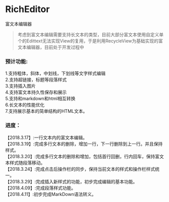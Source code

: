 # RichEditor
富文本编辑器

>考虑到富文本编辑需要支持长文本的类型，目前大部分富文本使用自定义单个的Edittext无法实现View的复用，于是利用RecycleView为基础实现的富文本编辑器，目前处于开发过程中
### 预计功能:
1.支持粗体，斜体，中划线，下划线等文字样式编辑  
2.支持超链接，标题等段落样式  
3.支持插入图片    
4.支持富文本持久性保存和展示    
5.支持和markdown和html相互转换    
6.长文本的性能优化    
7.支持展示基本的简单结构的HTML文本。

### 进度：
【2018.3.17】:一行文本内的富文本编辑。  
【2018.3.19】:完成多行文本的删除，增加一行，下一行删除到上一行。并且保持样式。  
【2018.3.20】:完成多行文本的删除和增加，包括首行回删，行内回车，保持富文本样式随段落移动。  
【2018.3.24】:完成点击后操作栏的同步，保持当前文本的样式和操作栏样式统一。  
【2018.3.29】:完成插入新样式的功能，初步完成编辑的基本功能。  
【2018.4.09】:完成段落样式功能。  
【2018.4.11】:初步完成MarkDown语法转义。
